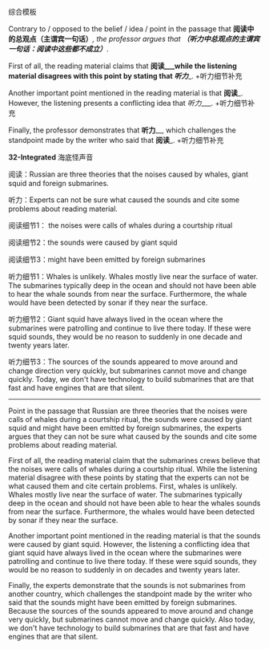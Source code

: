综合模板

Contrary to / opposed to the belief / idea / point in the passage that __阅读中的总观点（主谓宾一句话）___, the professor argues that __（听力中总观点的主谓宾一句话：阅读中这些都不成立）___.

First of all, the reading material claims that __阅读___while the listening material disagrees with this point by stating that _听力____.  +听力细节补充

Another important point mentioned in the reading material is that __阅读___. However, the listening presents a conflicting idea that _听力____. +听力细节补充

Finally, the professor demonstrates that __听力____, which challenges the standpoint made by the writer who said that __阅读___. +听力细节补充


**32-Integrated** 海底怪声音

阅读：Russian are three theories that the noises caused by whales, giant squid and foreign submarines.

听力：Experts can not be sure what caused the sounds and cite some problems about reading material.

阅读细节1： the noises were calls of whales during a courtship ritual 

阅读细节2：the sounds were caused by giant squid

阅读细节3：might have been emitted by foreign submarines

听力细节1：Whales is unlikely. Whales mostly live near the surface of water. The submarines typically deep in the ocean and should not have been able to hear the whale sounds from near the surface. Furthermore, the whale would have been detected by sonar if they near the surface.

听力细节2：Giant squid have always lived in the ocean where the submarines were patrolling and continue to live there today. If these were squid sounds, they would be no reason to suddenly in one decade and twenty years later.

听力细节3：The sources of the sounds appeared to move around and change direction very quickly, but submarines cannot move and change quickly. Today, we don't have technology to build submarines that are that fast and have engines that are that silent.

----

Point in the passage that Russian are three theories that the noises were calls of whales during a courtship ritual, the sounds were caused by giant squid and might have been emitted by foreign submarines, the experts argues that they can not be sure what caused by the sounds and cite some problems about reading material.

First of all, the reading material claim that the submarines crews believe that the noises were calls of whales during a courtship ritual. While the listening material disagree with these points by stating that the experts can not be what caused them and cite certain problems. First, whales is unlikely. Whales mostly live near the surface of water. The submarines typically deep in the ocean and should not have been able to hear the whales sounds from near the surface.  Furthermore, the whales would have been detected by sonar if they near the surface. 

Another important point mentioned in the reading material is that the sounds were caused by giant squid. However, the listening a conflicting idea that giant squid have always lived in the ocean where the submarines were patrolling and continue to live there today. If these were squid sounds, they would be no reason to suddenly in on decades and twenty years later.

Finally, the experts demonstrate that the sounds is not submarines from another country, which challenges the standpoint made by the writer who said that the sounds might have been emitted by foreign submarines. Because the sources of the sounds appeared to move around and change very quickly, but submarines cannot move and change quickly. Also today, we don't have technology to build submarines that are that fast and have engines that are that silent.